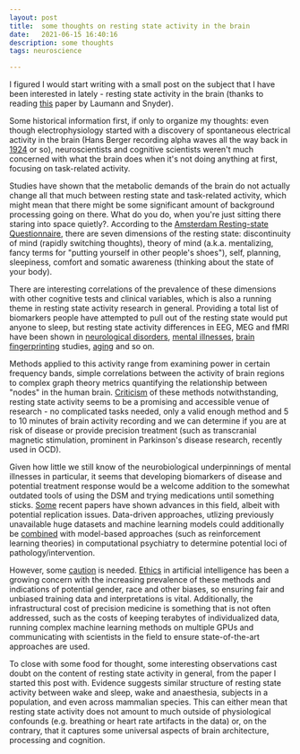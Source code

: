 ```yaml
---
layout: post
title:  some thoughts on resting state activity in the brain
date:   2021-06-15 16:40:16
description: some thoughts
tags: neuroscience

---
```


I figured I would start writing with a small post on the subject that I have been interested in lately - resting state activity in the brain (thanks to reading [this](https://www.sciencedirect.com/science/article/pii/S2352154621000875) paper by Laumann and Snyder).

Some historical information first, if only to organize my thoughts: even though electrophysiology started with a discovery of spontaneous electrical activity in the brain (Hans Berger recording alpha waves all the way back in [1924](https://www.sciencenews.org/article/hans-berger-telepathy-neuroscience-brain-eeg) or so), neuroscientists and cognitive scientists weren't much concerned with what the brain does when it's not doing anything at first, focusing on task-related activity.

Studies have shown that the metabolic demands of the brain do not actually change all that much between resting state and task-related activity, which might mean that there might be some significant amount of background processing going on there. What do you do, when you're just sitting there staring into space quietly?. According to the [Amsterdam Resting-state Questionnaire](https://internal-journal.frontiersin.org/articles/10.3389/fnhum.2013.00446/full), there are seven dimensions of the resting state: discontinuity of mind (rapidly switching thoughts), theory of mind (a.k.a. mentalizing, fancy terms for "putting yourself in other people's shoes"), self, planning, sleepiness, comfort and somatic awareness (thinking about the state of your body).

There are interesting correlations of the prevalence of these dimensions with other cognitive tests and clinical variables, which is also a running theme in resting state activity research in general. Providing a total list of biomarkers people have attempted to pull out of the resting state would put anyone to sleep, but resting state activity differences in EEG, MEG and fMRI have been shown in [neurological disorders](https://www.sciencedirect.com/science/article/pii/S2352872917300222), [mental illnesses](https://www.frontiersin.org/articles/10.3389/fpsyt.2021.565136/full), [brain fingerprinting](https://www.sciencedirect.com/science/article/pii/S1053811919305427) studies, [aging](https://www.sciencedirect.com/science/article/pii/S0149763413000183) and so on.

Methods applied to this activity range from examining power in certain frequency bands, simple correlations between the activity of brain regions to complex graph theory metrics quantifying the relationship between "nodes" in the human brain. [Criticism](https://direct.mit.edu/netn/article-abstract/3/1/1/2187) of these methods notwithstanding, resting state activity seems to be a promising and accessible venue of research - no complicated tasks needed, only a valid enough method and 5 to 10 minutes of brain activity recording and we can determine if you are at risk of disease or provide precision treatment (such as transcranial magnetic stimulation, prominent in Parkinson's disease research, recently used in OCD).

Given how little we still know of the neurobiological underpinnings of mental illnesses in particular, it seems that developing biomarkers of disease and potential treatment response would be a welcome addition to the somewhat outdated tools of using the DSM and trying medications until something sticks. [Some](https://www.nature.com/articles/nm.4246) recent papers have shown advances in this field, albeit with potential replication issues. Data-driven approaches, utlizing previously unavailable huge datasets and machine learning models could additionally be [combined](https://onlinelibrary.wiley.com/doi/full/10.1111/pcn.12502#pcn12502-bib-0077) with model-based approaches (such as reinforcement learning theories) in computational psychiatry to determine potential loci of pathology/intervention.

However, some [caution](https://journals.library.columbia.edu/index.php/bioethics/article/view/8399) is needed. [Ethics](https://www.sciencedirect.com/science/article/abs/pii/S0277953620303919) in artificial intelligence has been a growing concern with the increasing prevalence of these methods and indications of potential gender, race and other biases, so ensuring fair and unbiased training data and interpretations is vital. Additionally, the infrastructural cost of precision medicine is something that is not often addressed, such as the costs of keeping terabytes of individualized data, running complex machine learning methods on multiple GPUs and communicating with scientists in the field to ensure state-of-the-art approaches are used.

To close with some food for thought, some interesting observations cast doubt on the content of resting state activity in general, from the paper I started this post with.  Evidence suggests similar structure of resting state activity between wake and sleep, wake and anaesthesia, subjects in a population, and even across mammalian species. This can either mean that resting state activity does not amount to much outside of physiological confounds (e.g. breathing or heart rate artifacts in the data) or, on the contrary, that it captures some universal aspects of brain architecture, processing and cognition.
